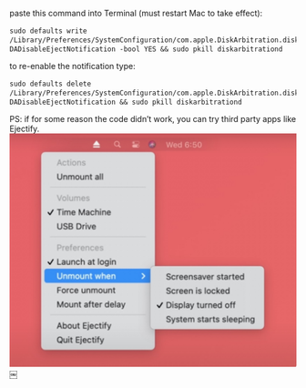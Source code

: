 paste this command into Terminal (must restart Mac to take effect):
```plaintext
sudo defaults write /Library/Preferences/SystemConfiguration/com.apple.DiskArbitration.diskarbitrationd.plist DADisableEjectNotification -bool YES && sudo pkill diskarbitrationd
```
to re-enable the notification type: 
```plaintext
sudo defaults delete /Library/Preferences/SystemConfiguration/com.apple.DiskArbitration.diskarbitrationd.plist DADisableEjectNotification && sudo pkill diskarbitrationd
```
PS: if for some reason the code didn’t work, you can try third party apps like Ejectify. 
![image](E87F8B2A-AD64-407D-9D91-8E03CE68F1BF.jpg)￼

